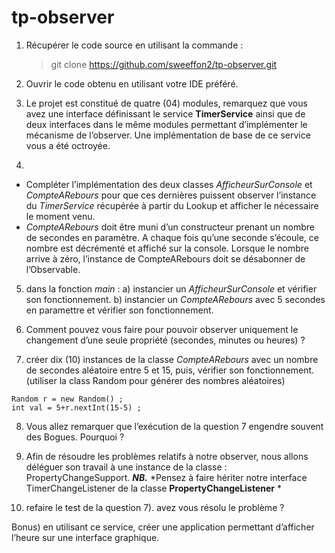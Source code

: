 # tp-observer

1. Récupérer le code source en utilisant la commande :

	>  git clone https://github.com/sweeffon2/tp-observer.git

2. Ouvrir le code obtenu en utilisant votre IDE préféré.

3) Le projet est constitué de quatre (04) modules, remarquez que vous avez une interface définissant le service **TimerService** ainsi que de deux interfaces dans le même modules permettant d’implémenter le mécanisme de l’observer.  Une implémentation de base de ce service vous a été octroyée.

4) 
 - Compléter l’implémentation des deux classes *AfficheurSurConsole* et *CompteARebours* pour que ces dernières puissent observer l’instance du *TimerService* récupérée à partir du Lookup et afficher le nécessaire le moment venu. 
 - *CompteARebours* doit être muni d’un constructeur prenant un nombre de secondes en paramètre. A chaque fois qu’une seconde s’écoule, ce nombre est décrémenté et affiché sur la console.  Lorsque le nombre arrive à zéro, l’instance de CompteARebours doit se désabonner de l’Observable.

5) dans la fonction *main* :
	a) instancier un  *AfficheurSurConsole* et vérifier son fonctionnement.
	b) instancier un  *CompteARebours* avec 5 secondes en paramettre et vérifier son fonctionnement.
	
6) Comment pouvez vous faire pour pouvoir observer uniquement le changement d’une seule propriété (secondes, minutes ou heures) ? 

7) créer dix (10) instances de la classe *CompteARebours*  avec un nombre de secondes aléatoire entre 5 et 15, puis, vérifier son fonctionnement.
(utiliser la class Random pour générer des nombres aléatoires)
```
Random r = new Random() ;
int val = 5+r.nextInt(15-5) ;
```

8) Vous allez remarquer que l’exécution de la question 7 engendre souvent des Bogues.  Pourquoi ?

9) Afin de résoudre les problèmes relatifs à notre observer, nous allons déléguer son travail à une instance de la classe : PropertyChangeSupport.
   ***NB.***  *Pensez à faire hériter notre interface TimerChangeListener de la classe **PropertyChangeListener** * 

10) refaire le test de la question 7).  avez vous résolu le problème ?

Bonus) en utilisant ce service, créer une application permettant d’afficher l’heure sur une interface graphique.

